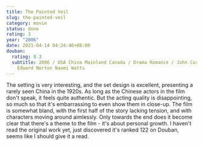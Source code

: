 ```yaml
---
title: The Painted Veil
slug: the-painted-veil
category: movie
status: done
rating: 3
year: "2006"
date: 2021-04-14 04:24:46+08:00
douban:
  rating: 8.3
  subtitle: 2006 / USA China Mainland Canada / Drama Romance / John Curran /
    Edward Norton Naomi Watts
---
```


The setting is very interesting, and the set design is excellent, presenting a rarely seen China in the 1920s. As long as the Chinese actors in the film don't speak, it feels quite authentic. But the acting quality is disappointing, so much so that it's embarrassing to even show them in close-up. The film is somewhat bland, with the first half of the story lacking tension, and with characters moving around aimlessly. Only towards the end does it become clear that there's a theme to the film - it's about personal growth. I haven't read the original work yet, just discovered it's ranked 122 on Douban, seems like I should give it a read.
